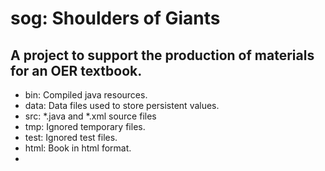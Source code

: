 # sog: Shoulders of Giants
## A project to support the production of materials for an OER textbook.

+ bin: Compiled java resources. 
+ data: Data files used to store persistent values.
+ src: *.java and *.xml source files
+ tmp: Ignored temporary files.
+ test: Ignored test files.
+ html: Book in html format.
+
